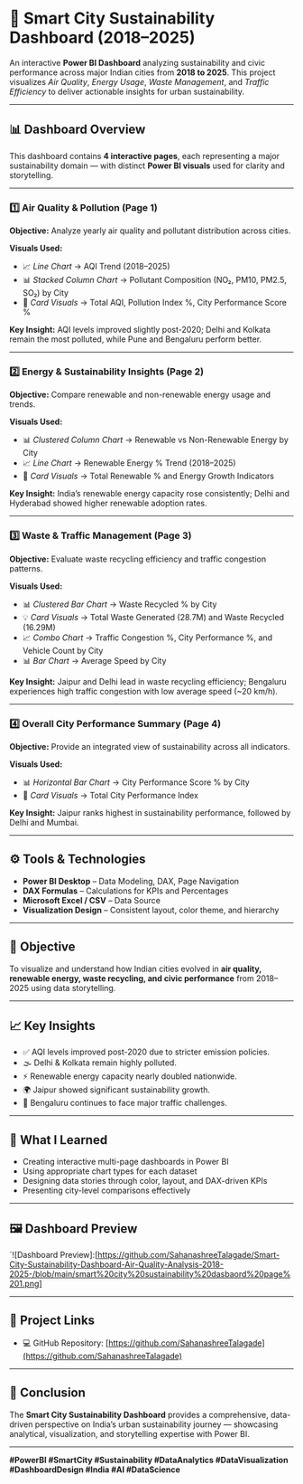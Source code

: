 # 🌆 Smart City Sustainability Dashboard (2018–2025)

An interactive **Power BI Dashboard** analyzing sustainability and civic performance across major Indian cities from **2018 to 2025**.
This project visualizes *Air Quality*, *Energy Usage*, *Waste Management*, and *Traffic Efficiency* to deliver actionable insights for urban sustainability.

---

## 📊 **Dashboard Overview**

This dashboard contains **4 interactive pages**, each representing a major sustainability domain — with distinct **Power BI visuals** used for clarity and storytelling.

---

### 1️⃣ Air Quality & Pollution (Page 1)

**Objective:** Analyze yearly air quality and pollutant distribution across cities.

**Visuals Used:**

* 📈 *Line Chart* → AQI Trend (2018–2025)
* 📊 *Stacked Column Chart* → Pollutant Composition (NO₂, PM10, PM2.5, SO₂) by City
* 🔹 *Card Visuals* → Total AQI, Pollution Index %, City Performance Score %

**Key Insight:** AQI levels improved slightly post-2020; Delhi and Kolkata remain the most polluted, while Pune and Bengaluru perform better.

---

### 2️⃣ Energy & Sustainability Insights (Page 2)

**Objective:** Compare renewable and non-renewable energy usage and trends.

**Visuals Used:**

* 📊 *Clustered Column Chart* → Renewable vs Non-Renewable Energy by City
* 📈 *Line Chart* → Renewable Energy % Trend (2018–2025)
* 🔹 *Card Visuals* → Total Renewable % and Energy Growth Indicators

**Key Insight:** India’s renewable energy capacity rose consistently; Delhi and Hyderabad showed higher renewable adoption rates.

---

### 3️⃣ Waste & Traffic Management (Page 3)

**Objective:** Evaluate waste recycling efficiency and traffic congestion patterns.

**Visuals Used:**

* 📊 *Clustered Bar Chart* → Waste Recycled % by City
* 💡 *Card Visuals* → Total Waste Generated (28.7M) and Waste Recycled (16.29M)
* 📈 *Combo Chart* → Traffic Congestion %, City Performance %, and Vehicle Count by City
* 📊 *Bar Chart* → Average Speed by City

**Key Insight:** Jaipur and Delhi lead in waste recycling efficiency; Bengaluru experiences high traffic congestion with low average speed (~20 km/h).

---

### 4️⃣ Overall City Performance Summary (Page 4)

**Objective:** Provide an integrated view of sustainability across all indicators.

**Visuals Used:**

* 📊 *Horizontal Bar Chart* → City Performance Score % by City
* 🔹 *Card Visuals* → Total City Performance Index

**Key Insight:** Jaipur ranks highest in sustainability performance, followed by Delhi and Mumbai.

---

## ⚙️ **Tools & Technologies**

* **Power BI Desktop** – Data Modeling, DAX, Page Navigation
* **DAX Formulas** – Calculations for KPIs and Percentages
* **Microsoft Excel / CSV** – Data Source
* **Visualization Design** – Consistent layout, color theme, and hierarchy

---

## 🎯 **Objective**

To visualize and understand how Indian cities evolved in **air quality, renewable energy, waste recycling, and civic performance** from 2018–2025 using data storytelling.

---

## 📈 **Key Insights**

* ✅ AQI levels improved post-2020 due to stricter emission policies.
* 🌫️ Delhi & Kolkata remain highly polluted.
* ⚡ Renewable energy capacity nearly doubled nationwide.
* 🌍 Jaipur showed significant sustainability growth.
* 🚗 Bengaluru continues to face major traffic challenges.

---

## 🧠 **What I Learned**

* Creating interactive multi-page dashboards in Power BI
* Using appropriate chart types for each dataset
* Designing data stories through color, layout, and DAX-driven KPIs
* Presenting city-level comparisons effectively

---

## 🖼️ **Dashboard Preview**

`![Dashboard Preview]:[https://github.com/SahanashreeTalagade/Smart-City-Sustainability-Dashboard-Air-Quality-Analysis-2018-2025-/blob/main/smart%20city%20sustainability%20dasbaord%20page%201.png]

---

## 🔗 **Project Links**

* 💻 GitHub Repository: [https://github.com/SahanashreeTalagade](https://github.com/SahanashreeTalagade)

---

## 🏁 **Conclusion**

The **Smart City Sustainability Dashboard** provides a comprehensive, data-driven perspective on India’s urban sustainability journey — showcasing analytical, visualization, and storytelling expertise with Power BI.

---

**#PowerBI #SmartCity #Sustainability #DataAnalytics #DataVisualization #DashboardDesign #India #AI #DataScience**
